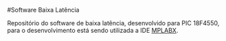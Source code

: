 #Software Baixa Latência

Repositório do software de baixa latência, desenvolvido para PIC 18F4550, para o desenvolvimento está sendo utilizada a IDE [MPLABX](http://www.microchip.com/pagehandler/en-us/family/mplabx/).
